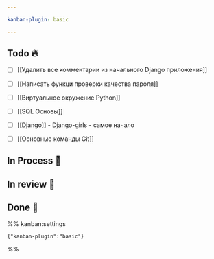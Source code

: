 ```yaml
---

kanban-plugin: basic

---
```


## Todo 🔥

- [ ] [[Удалить все комментарии из начального Django приложения]]
- [ ] [[Написать функци проверки качества пароля]]
- [ ] [[Виртуальное окружение Python]]
- [ ] [[SQL Основы]]
- [ ] [[Django]] - Django-girls - самое начало
- [ ] [[Основные команды Git]]


## In Process 🍉



## In review 🥇



## Done 🤽





%% kanban:settings
```
{"kanban-plugin":"basic"}
```
%%